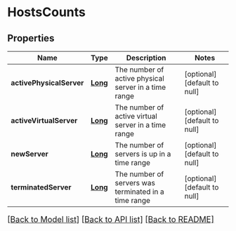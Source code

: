 # HostsCounts
## Properties

Name | Type | Description | Notes
------------ | ------------- | ------------- | -------------
**activePhysicalServer** | [**Long**](long.md) | The number of active physical server in a time range | [optional] [default to null]
**activeVirtualServer** | [**Long**](long.md) | The number of active virtual server in a time range | [optional] [default to null]
**newServer** | [**Long**](long.md) | The number of servers is up in a time range | [optional] [default to null]
**terminatedServer** | [**Long**](long.md) | The number of servers was terminated in a time range | [optional] [default to null]

[[Back to Model list]](../README.md#documentation-for-models) [[Back to API list]](../README.md#documentation-for-api-endpoints) [[Back to README]](../README.md)

<style>
     p, ul, ol, li { font-size: 18px !important;}
</style>

